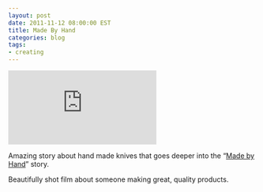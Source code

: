 ```yaml
---
layout: post
date: 2011-11-12 08:00:00 EST
title: Made By Hand
categories: blog
tags:
- creating
---
```


<div class="embed">
<iframe src="http://player.vimeo.com/video/31455885?title=0&amp;byline=0&amp;portrait=0&amp;color=f1f1ef" frameborder="0" webkitAllowFullScreen mozallowfullscreen allowFullScreen></iframe>
</div>

Amazing story about hand made knives that goes deeper into the “[Made by Hand](https://vimeo.com/madebyhand)” story.

Beautifully shot film about someone making great, quality products.
